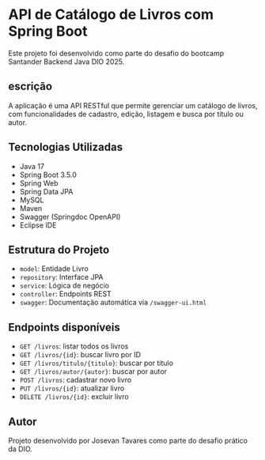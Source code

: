 # API de Catálogo de Livros com Spring Boot

Este projeto foi desenvolvido como parte do desafio do bootcamp Santander Backend Java DIO 2025.

## escrição

A aplicação é uma API RESTful que permite gerenciar um catálogo de livros, com funcionalidades de cadastro, edição, listagem e busca por título ou autor.

## Tecnologias Utilizadas

- Java 17
- Spring Boot 3.5.0
- Spring Web
- Spring Data JPA
- MySQL
- Maven
- Swagger (Springdoc OpenAPI)
- Eclipse IDE

## Estrutura do Projeto

- `model`: Entidade Livro
- `repository`: Interface JPA
- `service`: Lógica de negócio
- `controller`: Endpoints REST
- `swagger`: Documentação automática via `/swagger-ui.html`

## Endpoints disponíveis

- `GET /livros`: listar todos os livros
- `GET /livros/{id}`: buscar livro por ID
- `GET /livros/titulo/{titulo}`: buscar por título
- `GET /livros/autor/{autor}`: buscar por autor
- `POST /livros`: cadastrar novo livro
- `PUT /livros/{id}`: atualizar livro
- `DELETE /livros/{id}`: excluir livro


## Autor

Projeto desenvolvido por Josevan Tavares como parte do desafio prático da DIO.

